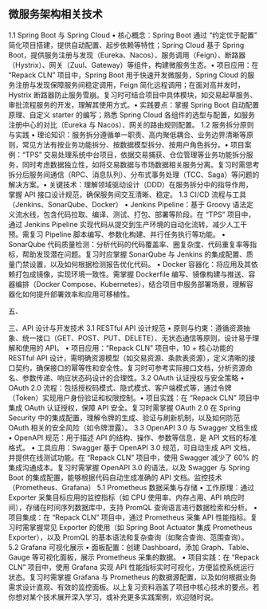 ## 微服务架构相关技术
1.1 Spring Boot 与 Spring Cloud
•	核心概念：Spring Boot 通过 “约定优于配置” 简化项目搭建，提供自动配置、起步依赖等特性；Spring Cloud 基于 Spring Boot，提供服务注册与发现（Eureka、Nacos）、服务调用（Feign）、断路器（Hystrix）、网关（Zuul、Gateway）等组件，构建微服务生态。​
•	项目应用：在 “Repack CLN” 项目中，Spring Boot 用于快速开发微服务，Spring Cloud 的服务注册与发现保障服务间稳定调用，Feign 简化远程调用；在面对高并发时，Hystrix 断路器防止服务雪崩。复习时可结合项目中具体模块，如交易起草服务、审批流程服务的开发，理解其使用方式。​
•	实践要点：掌握 Spring Boot 自动配置原理、自定义 starter 的编写；熟悉 Spring Cloud 各组件的选型与配置，如服务注册中心的对比（Eureka 与 Nacos）、网关的路由规则配置。​
1.2 服务拆分原则与实践​
•	理论知识：服务拆分遵循单一职责、高内聚低耦合、业务边界清晰等原则，常见方法有按业务功能拆分、按数据模型拆分、按用户角色拆分。​
•	项目案例：“TPS” 交易处理系统中台项目，依据交易捕获、仓位管理等业务功能拆分服务，同时考虑数据独立性，如将交易数据与市场数据相关服务分离。复习时需思考拆分后服务间通信（RPC、消息队列）、分布式事务处理（TCC、Saga）等问题的解决方案。​
•	关键技术：理解领域驱动设计（DDD）在服务拆分中的指导作用，掌握 API 接口设计规范，确保服务间交互清晰、稳定。​
1.3 CI/CD 流程与工具（Jenkins、SonarQube、Docker）​
•	Jenkins Pipeline：基于 Groovy 语法定义流水线，包含代码拉取、编译、测试、打包、部署等阶段。在 “TPS” 项目中，通过 Jenkins Pipeline 实现代码从提交到生产环境的自动化流转，减少人工干预。需复习 Pipeline 脚本编写、参数化构建、并行任务执行等功能。​
•	SonarQube 代码质量检测：分析代码的代码覆盖率、圈复杂度、代码重复率等指标，帮助发现潜在问题。复习时应掌握 SonarQube 与 Jenkins 的集成配置、质量门禁设置，以及如何根据检测报告优化代码。​
•	Docker 容器化：将应用及其依赖打包成镜像，实现环境一致性。需掌握 Dockerfile 编写、镜像构建与推送、容器编排（Docker Compose、Kubernetes），结合项目中服务部署场景，理解容器化如何提升部署效率和应用可移植性。​

五、


三、API 设计与开发技术
3.1 RESTful API 设计规范
•	原则与约束：遵循资源抽象、统一接口（GET、POST、PUT、DELETE）、无状态通信等原则，设计易于理解和使用的 API。​
•	项目应用：“Repack CLN” 项目中，10 + 核心功能的 RESTful API 设计，需明确资源模型（如交易资源、条款表资源），定义清晰的接口契约，确保接口的幂等性和安全性。复习时可参考实际接口文档，分析资源命名、参数传递、响应状态码设计的合理性。​
3.2 OAuth 认证授权与安全策略​
•	OAuth 2.0 流程：包括授权码模式、隐式模式、客户端模式等，通过令牌（Token）实现用户身份验证和权限控制。​
•	项目实践：在 “Repack CLN” 项目中集成 OAuth 认证授权，保障 API 安全。复习时需掌握 OAuth 2.0 在 Spring Security 中的集成配置，理解令牌的生成、验证与刷新机制，以及如何防范 OAuth 相关的安全风险（如令牌泄露）。​
3.3 OpenAPI 3.0 与 Swagger 文档生成​
•	OpenAPI 规范：用于描述 API 的结构、操作、参数等信息，是 API 文档的标准格式。​
•	工具应用：Swagger 基于 OpenAPI 3.0 规范，可自动生成 API 文档，并提供在线测试功能。在 “Repack CLN” 项目中，使用 Swagger 减少了 60% 的集成沟通成本。复习时需掌握 OpenAPI 3.0 的语法，以及 Swagger 与 Spring Boot 的集成配置，能够根据代码自动生成准确的 API 文档。​监控技术（Prometheus、Grafana）​
5.1 Prometheus 数据采集与存储​
•	工作原理：通过 Exporter 采集目标应用的监控指标（如 CPU 使用率、内存占用、API 响应时间），存储在时间序列数据库中，支持 PromQL 查询语言进行数据检索和分析。​
•	项目集成：在 “Repack CLN” 项目中，通过 Prometheus 采集 API 性能指标。复习时需掌握常见 Exporter 的使用（如 Spring Boot Actuator 集成 Prometheus Exporter），以及 PromQL 的基本语法和复杂查询（如聚合查询、范围查询）。​
5.2 Grafana 可视化展示​
•	面板配置：创建 Dashboard，添加 Graph、Table、Gauge 等可视化面板，展示 Prometheus 采集的数据。​
•	项目实践：在 “Repack CLN” 项目中，使用 Grafana 实现 API 性能指标实时可视化，方便监控系统运行状态。复习时需掌握 Grafana 与 Prometheus 的数据源配置，以及如何根据业务需求设计直观、有效的监控面板。​
以上复习资料涵盖了项目中核心技术的要点。若你想对某个技术展开深入学习，或补充更多实践案例，欢迎随时说。​
